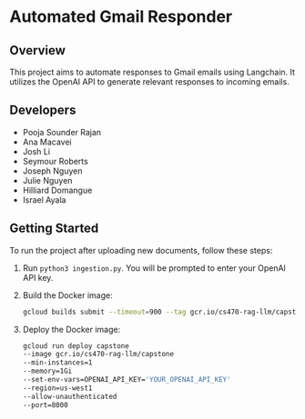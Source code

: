 # Automated Gmail Responder

## Overview
This project aims to automate responses to Gmail emails using Langchain. It utilizes the OpenAI API to generate relevant responses to incoming emails.

## Developers
- Pooja Sounder Rajan
- Ana Macavei
- Josh Li
- Seymour Roberts
- Joseph Nguyen
- Julie Nguyen
- Hilliard Domangue
- Israel Ayala

## Getting Started
To run the project after uploading new documents, follow these steps:

1. Run `python3 ingestion.py`. 
You will be prompted to enter your OpenAI API key.

2. Build the Docker image:
   ```bash
   gcloud builds submit --timeout=900 --tag gcr.io/cs470-rag-llm/capstone
   ```

3. Deploy the Docker image:
    ```bash
    gcloud run deploy capstone
    --image gcr.io/cs470-rag-llm/capstone
    --min-instances=1
    --memory=1Gi
    --set-env-vars=OPENAI_API_KEY='YOUR_OPENAI_API_KEY'
    --region=us-west1
    --allow-unauthenticated
    --port=8000
    ```




